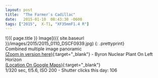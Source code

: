 ```yaml
---
layout: post
title:  "The Farmer`s Cadillac"
date:   2015-01-10  08:43:30 -0600
tags: ["2015",  X-T1, "XF35mmF1.4 R"]
---
```

![{{ page.title }} Image]({{ site.baseurl }}/images/2015/2015_0110_DSCF0939.jpg)
{: .prettyprint}  
Combined multiple image panoramic  
[(Zoom in version here)](/pano/caddy.html){:target="_blank"} - Byron Nuclear Plant On Left Horizon    
[(Location On Google Maps)](https://goo.gl/maps/ww2lV){:target="_blank"}   
1/320 sec, f/5.6, ISO 200 - Shutter clicks this day: 106